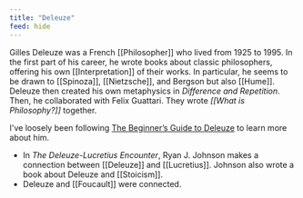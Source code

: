 ```yaml
---
title: "Deleuze"
feed: hide
---
```


Gilles Deleuze was a French [[Philosopher]] who lived from 1925 to 1995. In the first part of his career, he wrote books about classic philosophers, offering his own [[Interpretation]] of their works. In particular, he seems to be drawn to [[Spinoza]], [[Nietzsche]], and Bergson but also [[Hume]]. Deleuze then created his own metaphysics in _Difference and Repetition_. Then, he collaborated with Felix Guattari. They wrote _[[What is Philosophy?]]_ together.


I've loosely been following [The Beginner’s Guide to Deleuze](http://htmlgiant.com/random/the-beginners-guide-to-deleuze/) to learn more about him. 


* In _The Deleuze-Lucretius Encounter_, Ryan J. Johnson makes a connection between [[Deleuze]] and [[Lucretius]]. Johnson also wrote a book about Deleuze and [[Stoicism]]. 
* Deleuze and [[Foucault]] were connected.